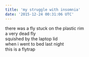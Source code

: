 ```yaml
---
title: 'my struggle with insomnia'
date: '2015-12-24 00:31:06 UTC'
---
```


there was a fly stuck on the plastic rim  
a very dead fly  
squished by the laptop lid  
when i went to bed last night  
this is a flytrap
